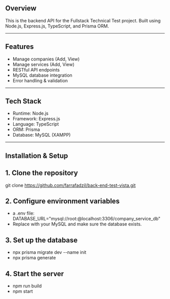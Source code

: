 ## Overview 
This is the backend API for the Fullstack Technical Test project.
Built using Node.js, Express.js, TypeScript, and Prisma ORM.

---
## Features
- Manage companies (Add, View)
- Manage services (Add, View)
- RESTful API endpoints
- MySQL database integration
- Error handling & validation

---
## Tech Stack
- Runtime: Node.js
- Framework: Express.js
- Language: TypeScript
- ORM: Prisma
- Database: MySQL (XAMPP)

---
## Installation & Setup

## 1. Clone the repository
git clone https://github.com/farrafadzil/back-end-test-vista.git

## 2. Configure environment variables
- a .env file:
  DATABASE_URL="mysql://root:@localhost:3306/company_service_db"
- Replace with your MySQL and make sure the database exists.

## 3. Set up the database
- npx prisma migrate dev --name init
- npx prisma generate

## 4. Start the server
- npm run build
- npm start


